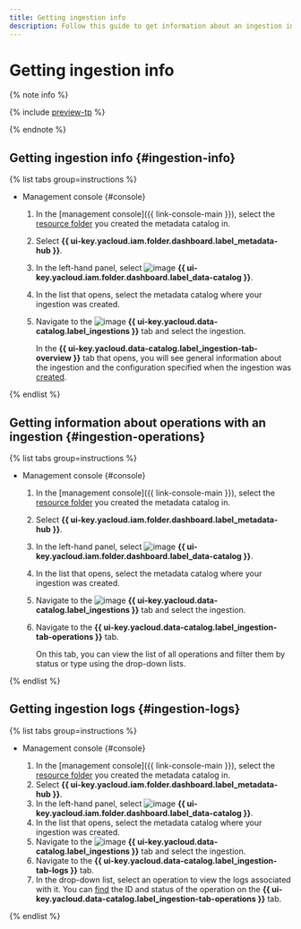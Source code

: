```yaml
---
title: Getting ingestion info
description: Follow this guide to get information about an ingestion in {{ data-catalog-full-name }}.
---
```


# Getting ingestion info

{% note info %}

{% include [preview-tp](../../../_includes/preview-tp.md) %}

{% endnote %}

## Getting ingestion info {#ingestion-info}

{% list tabs group=instructions %}

- Management console {#console}

  1. In the [management console]({{ link-console-main }}), select the [resource folder](../../../resource-manager/concepts/resources-hierarchy.md#folder) you created the metadata catalog in.
  1. Select **{{ ui-key.yacloud.iam.folder.dashboard.label_metadata-hub }}**.
  1. In the left-hand panel, select ![image](../../../_assets/console-icons/folder-magnifier.svg) **{{ ui-key.yacloud.iam.folder.dashboard.label_data-catalog }}**.
  1. In the list that opens, select the metadata catalog where your ingestion was created.
  1. Navigate to the ![image](../../../_assets/console-icons/arrow-down-to-line.svg) **{{ ui-key.yacloud.data-catalog.label_ingestions }}** tab and select the ingestion.
 
     In the **{{ ui-key.yacloud.data-catalog.label_ingestion-tab-overview }}** tab that opens, you will see general information about the ingestion and the configuration specified when the ingestion was [created](create-ingestion.md).

{% endlist %}

## Getting information about operations with an ingestion {#ingestion-operations}

{% list tabs group=instructions %}

- Management console {#console}

  1. In the [management console]({{ link-console-main }}), select the [resource folder](../../../resource-manager/concepts/resources-hierarchy.md#folder) you created the metadata catalog in.
  1. Select **{{ ui-key.yacloud.iam.folder.dashboard.label_metadata-hub }}**.
  1. In the left-hand panel, select ![image](../../../_assets/console-icons/folder-magnifier.svg) **{{ ui-key.yacloud.iam.folder.dashboard.label_data-catalog }}**.
  1. In the list that opens, select the metadata catalog where your ingestion was created.
  1. Navigate to the ![image](../../../_assets/console-icons/arrow-down-to-line.svg) **{{ ui-key.yacloud.data-catalog.label_ingestions }}** tab and select the ingestion.
  1. Navigate to the **{{ ui-key.yacloud.data-catalog.label_ingestion-tab-operations }}** tab.

     On this tab, you can view the list of all operations and filter them by status or type using the drop-down lists.

{% endlist %}

## Getting ingestion logs {#ingestion-logs}

{% list tabs group=instructions %}

- Management console {#console}

  1. In the [management console]({{ link-console-main }}), select the [resource folder](../../../resource-manager/concepts/resources-hierarchy.md#folder) you created the metadata catalog in.
  1. Select **{{ ui-key.yacloud.iam.folder.dashboard.label_metadata-hub }}**.
  1. In the left-hand panel, select ![image](../../../_assets/console-icons/folder-magnifier.svg) **{{ ui-key.yacloud.iam.folder.dashboard.label_data-catalog }}**.
  1. In the list that opens, select the metadata catalog where your ingestion was created.
  1. Navigate to the ![image](../../../_assets/console-icons/arrow-down-to-line.svg) **{{ ui-key.yacloud.data-catalog.label_ingestions }}** tab and select the ingestion.
  1. Navigate to the **{{ ui-key.yacloud.data-catalog.label_ingestion-tab-logs }}** tab.
  1. In the drop-down list, select an operation to view the logs associated with it. You can [find](#ingestion-operations) the ID and status of the operation on the **{{ ui-key.yacloud.data-catalog.label_ingestion-tab-operations }}** tab.

{% endlist %}

